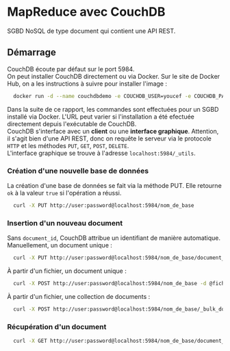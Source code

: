 # MapReduce avec CouchDB
SGBD NoSQL de type document qui contient une API REST.

## Démarrage
CouchDB écoute par défaut sur le port 5984.  
On peut installer CouchDB directement ou via Docker. Sur le site de Docker Hub, on a les instructions à suivre pour installer l'image :
```bash
  docker run -d --name couchdbdemo -e COUCHDB_USER=youcef -e COUCHDB_PASSWORD=samir -p 5984:5984 couchdb
```
Dans la suite de ce rapport, les commandes sont effectuées pour un SGBD installé via Docker. L'URL peut varier si l'installation a été efectuée directement depuis l'exécutable de CouchDB.  
CouchDB s'interface avec un **client** ou une **interface graphique**. Attention, il s'agit bien d'une API REST, donc on requête le serveur via le protocole `HTTP` et les méthodes `PUT`, `GET`, `POST`, `DELETE`.  
L'interface graphique se trouve à l'adresse `localhost:5984/_utils`.

### Création d'une nouvelle base de données
La création d'une base de données se fait via la méthode PUT. Elle retourne `ok` à la valeur `true` si l'opération a réussi.
```bash
  curl -X PUT http://user:password@localhost:5984/nom_de_base
```
### Insertion d'un nouveau document
Sans `document_id`, CouchDB attribue un identifiant de manière automatique.
Manuellement, un document unique :
```bash
  curl -X PUT http://user:password@localhost:5984/nom_de_base/document_id -d '{ "clef": "valeur" }'
```
À partir d'un fichier, un document unique :
```bash
  curl -X POST http://user:password@localhost:5984/nom_de_base -d @fichier.json -H "Content-Type: application/json"
```
À partir d'un fichier, une collection de documents :
```bash
  curl -X POST http://user:password@localhost:5984/nom_de_base/_bulk_docs -d @fichier.json -H "Content-Type: application/json"
```
### Récupération d'un document
```bash
  curl -X GET http://user:password@localhost:5984/nom_de_base/document_id
```
